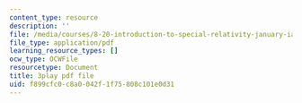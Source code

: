 ```yaml
---
content_type: resource
description: ''
file: /media/courses/8-20-introduction-to-special-relativity-january-iap-2021/f899cfc0c8a0042f1f75808c101e0d31_OCQGydLI5LY.pdf
file_type: application/pdf
learning_resource_types: []
ocw_type: OCWFile
resourcetype: Document
title: 3play pdf file
uid: f899cfc0-c8a0-042f-1f75-808c101e0d31
---
```

